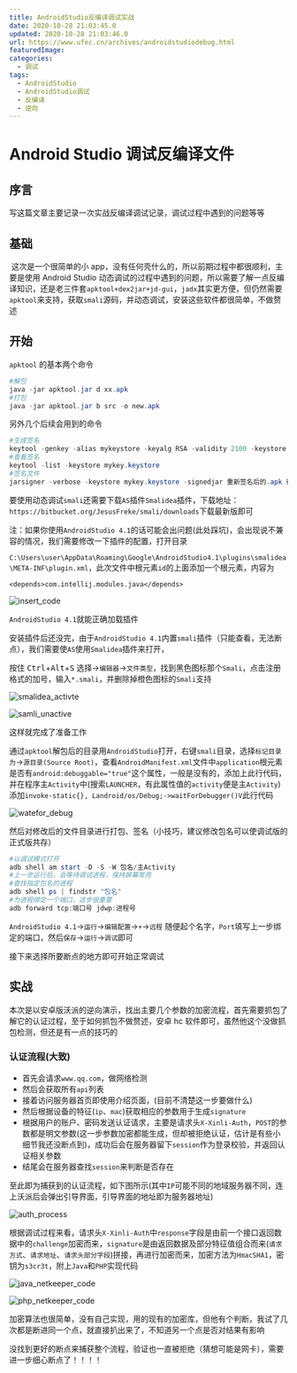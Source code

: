 ```yaml
---
title: AndroidStudio反编译调试实战
date: 2020-10-28 21:03:45.0
updated: 2020-10-28 21:03:46.0
url: https://www.ufec.cn/archives/androidstudiodebug.html
featuredImage:
categories:
  - 调试
tags:
  - AndroidStudio
  - AndroidStudio调试
  - 反编译
  - 逆向
---
```


# Android Studio 调试反编译文件

## 序言

​ 写这篇文章主要记录一次实战反编译调试记录，调试过程中遇到的问题等等

## 基础

​ 这次是一个很简单的小 app，没有任何壳什么的，所以前期过程中都很顺利，主要是使用 Android Studio 动态调试的过程中遇到的问题，所以需要了解一点反编译知识，还是老三件套`apktool+dex2jar+jd-gui`，`jadx`其实更方便，但仍然需要`apktool`来支持，获取`smali`源码，并动态调试，安装这些软件都很简单，不做赘述

## 开始

`apktool` 的基本两个命令

```powershell
#解包
java -jar apktool.jar d xx.apk
#打包
java -jar apktool.jar b src -o new.apk
```

另外几个后续会用到的命令

```powershell
#生成签名
keytool -genkey -alias mykeystore -keyalg RSA -validity 2100 -keystore mykey.keystore
#查看签名
keytool -list -keystore mykey.keystore
#签名文件
jarsigner -verbose -keystore mykey.keystore -signedjar 重新签名后的.apk 待签名的.apk mykeystore
```

要使用动态调试`smali`还需要下载`AS`插件`Smalidea`插件，下载地址：`https://bitbucket.org/JesusFreke/smali/downloads`下载最新版即可

注：如果你使用`AndroidStudio 4.1`的话可能会出问题(此处踩坑)，会出现说不兼容的情况，我们需要修改一下插件的配置，打开目录

`C:\Users\user\AppData\Roaming\Google\AndroidStudio4.1\plugins\smalidea\META-INF\plugin.xml`，此次文件中根元素`id`的上面添加一个根元素，内容为

`<depends>com.intellij.modules.java</depends>`

![insert_code](https://my-static.ufec.cn/blog/6655f08f35a720d382861a1fdc80ad24.png)

`AndroidStudio 4.1`就能正确加载插件

安装插件后还没完，由于`AndroidStudio 4.1`内置`smali`插件（只能查看，无法断点），我们需要使`AS`使用`Smalidea`插件来打开，

按住 <kbd>Ctrl</kbd>+<kbd>Alt</kbd>+<kbd>S</kbd> 选择->`编辑器`->`文件类型`，找到黑色图标那个`Smali`，点击注册格式的加号，输入`*.smali`，并删除掉橙色图标的`Smali`支持

![smalidea_activte](https://my-static.ufec.cn/blog/8657e6ea8dce1d70c696bae5cb488803.png)

![samli_unactive](https://my-static.ufec.cn/blog/5c763c1fecf71c937b70a8597a74fa90.png)

这样就完成了准备工作

通过`apktool`解包后的目录用`AndroidStudio`打开，右键`smali`目录，选择`标记目录为`->`源目录(Source Root)`，查看`AndroidManifest.xml`文件中`application`根元素是否有`android:debuggable="true"`这个属性，一般是没有的，添加上此行代码，并在程序主`Activity`中(搜索`LAUNCHER`，有此属性值的`activity`便是主`Activity`)添加`invoke-static{}, Landroid/os/Debug;->waitForDebugger()V`此行代码

![watefor_debug](https://my-static.ufec.cn/blog/d0734423c57257244bcdb0ec34d2abd9.png)

然后对修改后的文件目录进行打包、签名（小技巧，建议修改包名可以使调试版的正式版共存）

```powershell
#以调试模式打开
adb shell am start -D -S -W 包名/主Activity
#上一步运行后，会等待调试进程，保持屏幕常亮
#查找指定包名的进程
adb shell ps | findstr "包名"
#为进程绑定一个端口，这步很重要
adb forward tcp:端口号 jdwp:进程号
```

`AndroidStudio 4.1`->`运行`->`编辑配置`->`+`->`远程` 随便起个名字，`Port`填写上一步绑定的端口，然后`保存`->`运行`->`调试`即可

接下来选择所要断点的地方即可开始正常调试

## 实战

本次是以安卓版沃派的逆向演示，找出主要几个参数的加密流程，首先需要抓包了解它的认证过程，至于如何抓包不做赘述，安卓 hc 软件即可，虽然他这个没做抓包检测，但还是有一点的技巧的

### 认证流程(大致)

- 首先会请求`www.qq.com`，做网络检测
- 然后会获取所有`api`列表
- 接着访问服务器首页即使用介绍页面，(目前不清楚这一步要做什么)
- 然后根据设备的特征(`ip`、`mac`)获取相应的参数用于生成`signature`
- 根据用户的账户、密码发送认证请求，主要是请求头`X-Xinli-Auth`，`POST`的参数都是明文参数(这一步参数加密都能生成，但却被拒绝认证，估计是有些小细节我还没断点到)，成功后会在服务器留下`session`作为登录校验，并返回认证相关参数
- 结尾会在服务器查找`session`来判断是否存在

至此即为捕获到的认证流程，如下图所示(其中`IP`可能不同的地域服务器不同，连上沃派后会弹出引导界面，引导界面的地址即为服务器地址)

![auth_process](https://my-static.ufec.cn/blog/f3c58346b4d751c32c2a98ded79f21e8.jpg)

根据调试过程来看，请求头`X-Xinli-Auth`中`response`字段是由前一个接口返回数据中的`challenge`加密而来，`signature`是由返回数据及部分特征值组合而来(`请求方式`、`请求地址`、`请求头部分字段`)拼接，再进行加密而来，加密方法为`HmacSHA1`，密钥为`s3cr3t`，附上`Java`和`PHP`实现代码

![java_netkeeper_code](https://my-static.ufec.cn/blog/799eb1ec25f58ac5aca0396f181f3a81.png)

![php_netkeeper_code](https://my-static.ufec.cn/blog/39bd35c6a4932f8098066922a66ea8a8.png)

加密算法也很简单，没有自己实现，用的现有的加密库，但他有个判断，我试了几次都是断进同一个点，就直接扒出来了，不知道另一个点是否对结果有影响

没找到更好的断点来捕获整个流程，验证也一直被拒绝（猜想可能是网卡），需要进一步细心断点了！！！！
